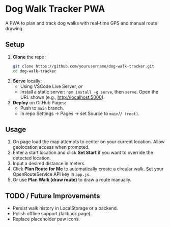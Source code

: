 # Dog Walk Tracker PWA

A PWA to plan and track dog walks with real-time GPS and manual route drawing.

## Setup

1. **Clone** the repo:
   ```bash
   git clone https://github.com/yourusername/dog-walk-tracker.git
   cd dog-walk-tracker
   ```
2. **Serve** locally:
   * Using VSCode Live Server, *or*
   * Install a static server: `npm install -g serve`, then `serve`.
   Open the URL shown (e.g., [http://localhost:5000](http://localhost:5000)).
3. **Deploy** on GitHub Pages:
   * Push to `main` branch.
   * In repo Settings → Pages → set Source to `main`/`/ (root)`.

## Usage

1. On page load the map attempts to center on your current location.
   Allow geolocation access when prompted.
2. Enter a start location and click **Set Start** if you want to override the
   detected location.
3. Input a desired distance in meters.
4. Click **Plan Route for Me** to automatically create a circular walk.
   Set your OpenRouteService API key in `app.js`.
5. Or use **Plan Walk (draw route)** to draw a route manually.

## TODO / Future Improvements

* Persist walk history in LocalStorage or a backend.
* Polish offline support (fallback page).
* Replace placeholder paw icons.
